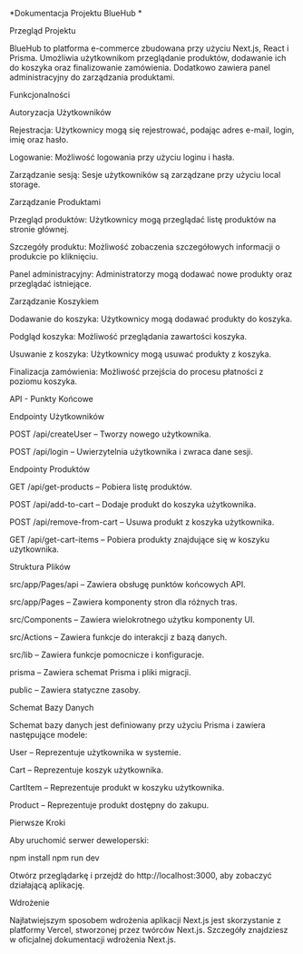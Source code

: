 *Dokumentacja Projektu BlueHub *

Przegląd Projektu 

BlueHub to platforma e-commerce zbudowana przy użyciu Next.js, React i Prisma. Umożliwia użytkownikom przeglądanie produktów, dodawanie ich do koszyka oraz finalizowanie zamówienia. Dodatkowo zawiera panel administracyjny do zarządzania produktami. 

Funkcjonalności 

Autoryzacja Użytkowników 

Rejestracja: Użytkownicy mogą się rejestrować, podając adres e-mail, login, imię oraz hasło. 

Logowanie: Możliwość logowania przy użyciu loginu i hasła. 

Zarządzanie sesją: Sesje użytkowników są zarządzane przy użyciu local storage. 

Zarządzanie Produktami 

Przegląd produktów: Użytkownicy mogą przeglądać listę produktów na stronie głównej. 

Szczegóły produktu: Możliwość zobaczenia szczegółowych informacji o produkcie po kliknięciu. 

Panel administracyjny: Administratorzy mogą dodawać nowe produkty oraz przeglądać istniejące. 

Zarządzanie Koszykiem 

Dodawanie do koszyka: Użytkownicy mogą dodawać produkty do koszyka. 

Podgląd koszyka: Możliwość przeglądania zawartości koszyka. 

Usuwanie z koszyka: Użytkownicy mogą usuwać produkty z koszyka. 

Finalizacja zamówienia: Możliwość przejścia do procesu płatności z poziomu koszyka. 

API - Punkty Końcowe 

Endpointy Użytkowników 

POST /api/createUser – Tworzy nowego użytkownika. 

POST /api/login – Uwierzytelnia użytkownika i zwraca dane sesji. 

Endpointy Produktów 

GET /api/get-products – Pobiera listę produktów. 

POST /api/add-to-cart – Dodaje produkt do koszyka użytkownika. 

POST /api/remove-from-cart – Usuwa produkt z koszyka użytkownika. 

GET /api/get-cart-items – Pobiera produkty znajdujące się w koszyku użytkownika. 

Struktura Plików 

src/app/Pages/api – Zawiera obsługę punktów końcowych API. 

src/app/Pages – Zawiera komponenty stron dla różnych tras. 

src/Components – Zawiera wielokrotnego użytku komponenty UI. 

src/Actions – Zawiera funkcje do interakcji z bazą danych. 

src/lib – Zawiera funkcje pomocnicze i konfiguracje. 

prisma – Zawiera schemat Prisma i pliki migracji. 

public – Zawiera statyczne zasoby. 

Schemat Bazy Danych 

Schemat bazy danych jest definiowany przy użyciu Prisma i zawiera następujące modele: 

User – Reprezentuje użytkownika w systemie. 

Cart – Reprezentuje koszyk użytkownika. 

CartItem – Reprezentuje produkt w koszyku użytkownika. 

Product – Reprezentuje produkt dostępny do zakupu. 

Pierwsze Kroki 

Aby uruchomić serwer deweloperski: 

npm install 
npm run dev 

Otwórz przeglądarkę i przejdź do http://localhost:3000, aby zobaczyć działającą aplikację. 

Wdrożenie 

Najłatwiejszym sposobem wdrożenia aplikacji Next.js jest skorzystanie z platformy Vercel, stworzonej przez twórców Next.js. Szczegóły znajdziesz w oficjalnej dokumentacji wdrożenia Next.js. 

 
